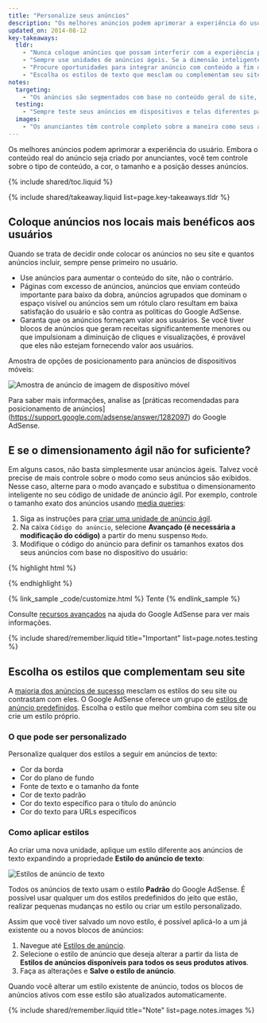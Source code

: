 ```yaml
---
title: "Personalize seus anúncios"
description: "Os melhores anúncios podem aprimorar a experiência do usuário. Embora o conteúdo real do anúncio seja criado por anunciantes, você tem controle sobre o tipo de conteúdo, a cor, o tamanho e a posição desses anúncios."
updated_on: 2014-08-12
key-takeaways:
  tldr: 
    - "Nunca coloque anúncios que possam interferir com a experiência pretendida que o usuário tenha no seu site. Garanta que os anúncios acima da dobra não cubram conteúdo importante."
    - "Sempre use unidades de anúncios ágeis. Se a dimensão inteligente não for o suficiente, alterne para o modo avançado."
    - "Procure oportunidades para integrar anúncio com conteúdo a fim de evitar a invisibilidade de anúncios."
    - "Escolha os estilos de texto que mesclam ou complementam seu site, ou fazem contraste com ele."
notes:
  targeting:
    - "Os anúncios são segmentados com base no conteúdo geral do site, não com base em palavras-chave ou categorias. Se você deseja exibir anúncios relacionados a tópicos específicos, inclua frases e parágrafos completos sobre esses tópicos."
  testing:
    - "Sempre teste seus anúncios em dispositivos e telas diferentes para certificar-se de que o comportamento ágil está funcionamento corretamente."
  images:
    - "Os anunciantes têm controle completo sobre a maneira como seus anúncios são exibidos. Também é possível influenciar os tipos de exibição de anúncio que aparecem no seu site usando a dimensão e o posicionamento de anúncios. No entanto, não é possível controlar o conteúdo da imagem."
---
```


<p class="intro">
  Os melhores anúncios podem aprimorar a experiência do usuário. Embora o conteúdo real do anúncio seja criado por anunciantes, você tem controle sobre o tipo de conteúdo, a cor, o tamanho e a posição desses anúncios.
</p>


{% include shared/toc.liquid %}

{% include shared/takeaway.liquid list=page.key-takeaways.tldr %}

## Coloque anúncios nos locais mais benéficos aos usuários

Quando se trata de decidir onde colocar os anúncios no seu site
e quantos anúncios incluir, sempre pense primeiro no usuário.

* Use anúncios para aumentar o conteúdo do site, não o contrário.
* Páginas com excesso de anúncios, anúncios que enviam conteúdo importante para baixo da dobra, anúncios agrupados que dominam o espaço visível ou anúncios sem um rótulo claro resultam em baixa satisfação do usuário e são contra as políticas do Google AdSense.
* Garanta que os anúncios forneçam valor aos usuários. Se você tiver blocos de anúncios que geram receitas significantemente menores ou que impulsionam a diminuição de cliques e visualizações, é provável que eles não estejam fornecendo valor aos usuários.

Amostra de opções de posicionamento para anúncios de dispositivos móveis:

<img src="images/mobile_ads_placement.png" class="center" alt="Amostra de anúncio de imagem de dispositivo móvel">

Para saber mais informações, analise as 
[práticas recomendadas para posicionamento de anúncios] (https://support.google.com/adsense/answer/1282097) do Google AdSense.


## E se o dimensionamento ágil não for suficiente?
Em alguns casos, não basta simplesmente usar anúncios ágeis. Talvez você precise de mais controle sobre o modo como seus anúncios são exibidos.  Nesse caso, alterne para o modo avançado e substitua o dimensionamento inteligente no seu código de unidade de anúncio ágil. 
Por exemplo, controle o tamanho exato dos anúncios usando [media queries]({{site.fundamentals}}/layouts/rwd-fundamentals/use-media-queries.html):

1. Siga as instruções para [criar uma unidade de anúncio ágil]({{site.fundamentals}}/monetization/ads/include-ads.html#create-ad-units).
2. Na caixa `Código do anúncio`, selecione <strong>Avançado (é necessária a modificação do código)</strong> a partir do menu suspenso `Modo`.
3. Modifique o código do anúncio para definir os tamanhos exatos dos seus anúncios com base no dispositivo do usuário:

{% highlight html %}
<ins class="adsbygoogle adslot_1"
    style="display:block;"
    data-ad-client="ca-pub-1234"
    data-ad-slot="5678"></ins>
<script async src="//pagead2.googlesyndication.com/pagead/js/adsbygoogle.js"></script>
<script>(adsbygoogle = window.adsbygoogle || []).push({});</script>
{% endhighlight %}

{% link_sample _code/customize.html %}
  Tente
{% endlink_sample %}

Consulte [recursos avançados](https://support.google.com/adsense/answer/3543893) na ajuda do Google AdSense para ver mais informações.

{% include shared/remember.liquid title="Important" list=page.notes.testing %}

## Escolha os estilos que complementam seu site

A [maioria dos anúncios de sucesso](https://support.google.com/adsense/answer/17957) mesclam os estilos do seu site ou contrastam com eles. O Google AdSense oferece um grupo de [estilos de anúncio predefinidos](https://support.google.com/adsense/answer/6002585). Escolha o estilo que melhor combina com seu site ou crie um estilo próprio.

### O que pode ser personalizado

Personalize qualquer dos estilos a seguir em anúncios de texto:

* Cor da borda
* Cor do plano de fundo
* Fonte de texto e o tamanho da fonte
* Cor de texto padrão
* Cor do texto específico para o título do anúncio
* Cor do texto para URLs específicos

### Como aplicar estilos

Ao criar uma nova unidade, aplique um estilo diferente aos anúncios de texto expandindo a propriedade <strong>Estilo do anúncio de texto</strong>:

<img src="images/customize.png" class="center" alt="Estilos de anúncio de texto">

Todos os anúncios de texto usam o estilo <strong>Padrão</strong> do Google AdSense.  É possível usar qualquer um dos estilos predefinidos do jeito que estão, realizar pequenas mudanças no estilo ou criar um estilo personalizado.

Assim que você tiver salvado um novo estilo, é possível aplicá-lo a um já existente ou 
a novos blocos de anúncios:

1. Navegue até [Estilos de anúncio](https://www.google.com/adsense/app#myads-springboard/view=AD_STYLES).
2. Selecione o estilo de anúncio que deseja alterar a partir da lista de <strong>Estilos de anúncios disponíveis para todos os seus produtos ativos</strong>.
3. Faça as alterações e <strong>Salve o estilo de anúncio</strong>.

Quando você alterar um estilo existente de anúncio, todos os blocos de anúncios ativos com esse estilo são atualizados automaticamente.

{% include shared/remember.liquid title="Note" list=page.notes.images %}


